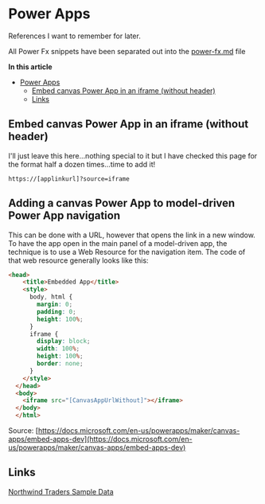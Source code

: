 # Power Apps

References I want to remember for later. 

All Power Fx snippets have been separated out into the [power-fx.md](/power-fx.md) file

**In this article**

- [Power Apps](#power-apps)
  - [Embed canvas Power App in an iframe (without header)](#embed-canvas-power-app-in-an-iframe-without-header)
  - [Links](#links)

## Embed canvas Power App in an iframe (without header)

I'll just leave this here...nothing special to it but I have checked this page for the format half a dozen times...time to add it!

```
https://[applinkurl]?source=iframe
```

## Adding a canvas Power App to model-driven Power App navigation

This can be done with a URL, however that opens the link in a new window. To have the app open in the main panel of a model-driven app, the technique is to use a Web Resource for the navigation item. The code of that web resource generally looks like this:

``` html
<head>
    <title>Embedded App</title>
    <style>
      body, html {
        margin: 0;
        padding: 0;
        height: 100%;
      }
      iframe {
        display: block;
        width: 100%;
        height: 100%;
        border: none;
      }
    </style>
  </head>
  <body>
    <iframe src="[CanvasAppUrlWithout]"></iframe>
  </body>
  </html>
```

Source: [https://docs.microsoft.com/en-us/powerapps/maker/canvas-apps/embed-apps-dev](https://docs.microsoft.com/en-us/powerapps/maker/canvas-apps/embed-apps-dev)

## Links

[Northwind Traders Sample Data](https://docs.microsoft.com/en-us/powerapps/maker/canvas-apps/northwind-install)
